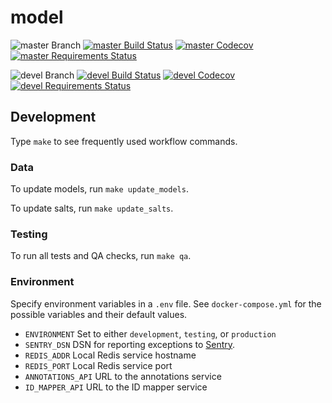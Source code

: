 # model

![master Branch](https://img.shields.io/badge/branch-master-blue.svg)
[![master Build Status](https://travis-ci.org/DD-DeCaF/model.svg?branch=master)](https://travis-ci.org/DD-DeCaF/model)
[![master Codecov](https://codecov.io/gh/DD-DeCaF/model/branch/master/graph/badge.svg)](https://codecov.io/gh/DD-DeCaF/model/branch/master)
[![master Requirements Status](https://requires.io/github/DD-DeCaF/model/requirements.svg?branch=master)](https://requires.io/github/DD-DeCaF/model/requirements/?branch=master)

![devel Branch](https://img.shields.io/badge/branch-devel-blue.svg)
[![devel Build Status](https://travis-ci.org/DD-DeCaF/model.svg?branch=devel)](https://travis-ci.org/DD-DeCaF/model)
[![devel Codecov](https://codecov.io/gh/DD-DeCaF/model/branch/devel/graph/badge.svg)](https://codecov.io/gh/DD-DeCaF/model/branch/devel)
[![devel Requirements Status](https://requires.io/github/DD-DeCaF/model/requirements.svg?branch=devel)](https://requires.io/github/DD-DeCaF/model/requirements/?branch=devel)

## Development

Type `make` to see frequently used workflow commands.

### Data

To update models, run `make update_models`.

To update salts, run `make update_salts`.

### Testing

To run all tests and QA checks, run `make qa`.

### Environment

Specify environment variables in a `.env` file. See `docker-compose.yml` for the possible variables and their default values.

* `ENVIRONMENT` Set to either `development`, `testing`, or `production`
* `SENTRY_DSN` DSN for reporting exceptions to [Sentry](https://docs.sentry.io/clients/python/integrations/flask/).
* `REDIS_ADDR` Local Redis service hostname
* `REDIS_PORT` Local Redis service port
* `ANNOTATIONS_API` URL to the annotations service
* `ID_MAPPER_API` URL to the ID mapper service

